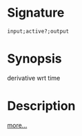 # Signature
```vikid-signature
input;active?;output
```

# Synopsis
derivative wrt time

# Description

[more...](https://en.wikipedia.org/wiki/Velocity#Instantaneous_velocity)